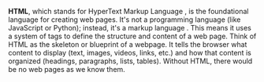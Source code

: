 **HTML**, 
which stands for HyperText Markup Language , is the foundational language for creating web pages. It's not a programming language (like JavaScript or Python); instead, it's a markup language . This means it uses a system of tags to define the structure and content of a web page. Think of HTML as the skeleton or blueprint of a webpage. It tells the browser what content to display (text, images, videos, links, etc.) and how that content is organized (headings, paragraphs, lists, tables). Without HTML, there would be no web pages as we know them.
